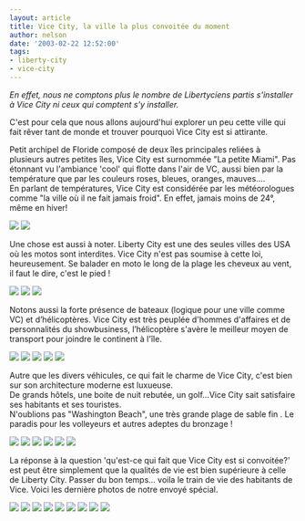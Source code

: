 ```yaml
---
layout: article
title: Vice City, la ville la plus convoitée du moment
author: nelson
date: '2003-02-22 12:52:00'
tags:
- liberty-city
- vice-city
---
```


_En effet, nous ne comptons plus le nombre de Libertyciens partis s'installer à Vice City ni ceux qui comptent s'y installer._

C'est pour cela que nous allons aujourd'hui explorer un peu cette ville qui fait rêver tant de monde et trouver pourquoi Vice City est si attirante.

Petit archipel de Floride composé de deux îles principales reliées à plusieurs autres petites îles, Vice City est surnommée "La petite Miami". Pas étonnant vu l'ambiance 'cool' qui flotte dans l'air de VC, aussi bien par la température que par les couleurs roses, bleues, oranges, mauves....  
En parlant de températures, Vice City est considérée par les météorologues comme "la ville où il ne fait jamais froid". En effet, jamais moins de 24°, même en hiver!

![](/content/images/2016/07/smallmap.jpg)
![](/content/images/2016/07/coronat.jpg)

Une chose est aussi à noter. Liberty City est une des seules villes des USA où les motos sont interdites. Vice City n'est pas soumise à cette loi, heureusement. Se balader en moto le long de la plage les cheveux au vent, il faut le dire, c'est le pied !

![](/content/images/2016/07/1wd.jpg)
![](/content/images/2016/07/kisa.jpg)
![](/content/images/2016/07/kisa2.jpg)

Notons aussi la forte présence de bateaux (logique pour une ville comme VC) et d’hélicoptères. Vice City est très peuplée d'hommes d'affaires et de personnalités du showbusiness, l’hélicoptère s'avère le meilleur moyen de transport pour joindre le continent à l'île.

![](/content/images/2016/07/cars_speedboat.jpg)
![](/content/images/2016/07/gtavc_092002_heli2.jpg)
![](/content/images/2016/07/speedboat.jpg)
![](/content/images/2016/07/screen50.jpg)
![](/content/images/2016/07/screenD06.jpg)

Autre que les divers véhicules, ce qui fait le charme de Vice City, c'est bien sur son architecture moderne est luxueuse.  
De grands hôtels, une boite de nuit rebutée, un golf...Vice City sait satisfaire ses habitants et ses touristes.  
N'oublions pas "Washington Beach", une très grande plage de sable fin . Le paradis pour les volleyeurs et autres adeptes du bronzage !

![](/content/images/2016/07/aurinkopalmut.jpg)
![](/content/images/2016/07/etupiha.jpg)
![](/content/images/2016/07/golfcart.jpg)
![](/content/images/2016/07/malibu.jpg)
![](/content/images/2016/07/gtavc_092702_4.jpg)
![](/content/images/2016/07/screenD05.jpg)

La réponse à la question 'qu'est-ce qui fait que Vice City est si convoitée?' est peut être simplement que la qualités de vie est bien supérieure à celle de Liberty City. Passer du bon temps... voila le train de vie des habitants de Vice. Voici les dernière photos de notre envoyé spécial.

![](/content/images/2016/07/silta.jpg)
![](/content/images/2016/07/cars_moped.jpg)
![](/content/images/2016/07/gtavicecity_screen001.jpg)
![](/content/images/2016/07/gtavicecity_screen002.jpg)
![](/content/images/2016/07/maisema.jpg)
![](/content/images/2016/07/rafaels.jpg)
![](/content/images/2016/07/rollerskater.jpg)
![](/content/images/2016/07/screen51.jpg)
![](/content/images/2016/07/korti1.jpg)